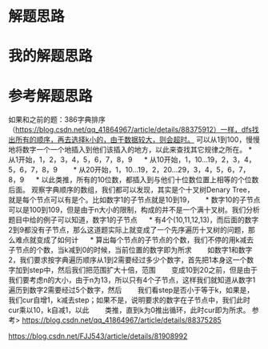 # 解题思路

# 我的解题思路

# 参考解题思路
如果和之前的题：386字典排序 （https://blog.csdn.net/qq_41864967/article/details/88375912）一样，dfs找出所有的顺序，再去选择k小的，由于数据较大，则会超时。
可以从1到100，慢慢地将数字一个一个地插入到他们该插入的地方，以此来查找其它规律之所在。
     * 从1开始，1，2，3，4，5，6，7，8，9
     * 从10开始，1，10…19，2，3，4，5，6，7，8，9   
     * 从20开始，1，10…19，2，20…29，3，4，5，6，7，8，9
     * 以此类推，所有的10位数，都插入到与他们十位数位置上相等的个位数后面。
观察字典顺序的数组，我们都可以发现，其实是个十叉树Denary Tree，就是每个节点可以有是个。比如数字1的子节点就是10到19，
     * 数字10的子节点可以是100到109，但是由于n大小的限制，构成的并不是一个满十叉树。我们分析题目中给的例子可以知道，数字1的子节点
     * 有4个(10,11,12,13)，而后面的数字2到9都没有子节点，那么这道题实际上就变成了一个先序遍历十叉树的问题，那么难点就变成了如何计
     * 算出每个节点的子节点的个数，我们不停的用k减去子节点的个数，当k减到0的时候，当前位置的数字即为所求
       如数字1和数字2，我们要求按字典遍历顺序从1到2需要经过多少个数字，首先把1本身这一个数字加到step中，然后我们把范围扩大十倍，范围
       变成10到20之前，但是由于我们要考虑n的大小，由于n为13，所以只有4个子节点，这样我们就知道从数字1遍历到数字2需要经过5个数字，然后
       我们看step是否小于等于k，如果是，我们cur自增1，k减去step；如果不是，说明要求的数字在子节点中，我们此时cur乘以10，k自减1，以此
       类推，直到k为0推出循环，此时cur即为所求。
参考>
https://blog.csdn.net/qq_41864967/article/details/88375285

https://blog.csdn.net/FJJ543/article/details/81908992
